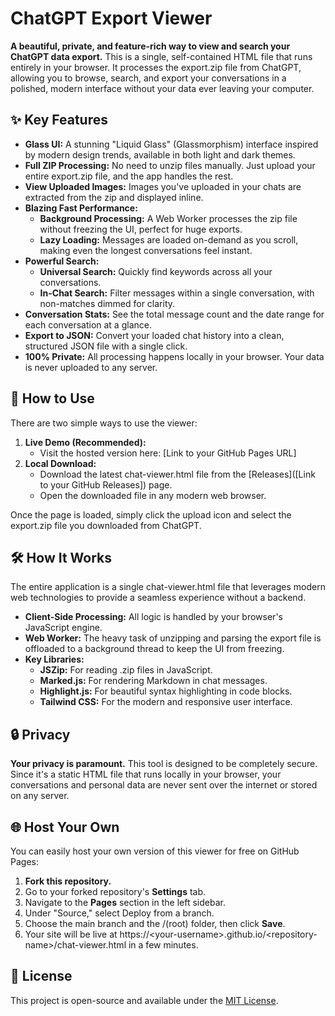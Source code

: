 # **ChatGPT Export Viewer**

**A beautiful, private, and feature-rich way to view and search your ChatGPT data export.**
This is a single, self-contained HTML file that runs entirely in your browser. It processes the export.zip file from ChatGPT, allowing you to browse, search, and export your conversations in a polished, modern interface without your data ever leaving your computer.

## **✨ Key Features**

* **Glass UI:** A stunning "Liquid Glass" (Glassmorphism) interface inspired by modern design trends, available in both light and dark themes.
* **Full ZIP Processing:** No need to unzip files manually. Just upload your entire export.zip file, and the app handles the rest.
* **View Uploaded Images:** Images you've uploaded in your chats are extracted from the zip and displayed inline.
* **Blazing Fast Performance:**
  * **Background Processing:** A Web Worker processes the zip file without freezing the UI, perfect for huge exports.
  * **Lazy Loading:** Messages are loaded on-demand as you scroll, making even the longest conversations feel instant.
* **Powerful Search:**
  * **Universal Search:** Quickly find keywords across all your conversations.
  * **In-Chat Search:** Filter messages within a single conversation, with non-matches dimmed for clarity.
* **Conversation Stats:** See the total message count and the date range for each conversation at a glance.
* **Export to JSON:** Convert your loaded chat history into a clean, structured JSON file with a single click.
* **100% Private:** All processing happens locally in your browser. Your data is never uploaded to any server.

## **🚀 How to Use**

There are two simple ways to use the viewer:

1. **Live Demo (Recommended):**
   * Visit the hosted version here: \[Link to your GitHub Pages URL\]
2. **Local Download:**
   * Download the latest chat-viewer.html file from the \[Releases\](\[Link to your GitHub Releases\]) page.
   * Open the downloaded file in any modern web browser.

Once the page is loaded, simply click the upload icon and select the export.zip file you downloaded from ChatGPT.

## **🛠️ How It Works**

The entire application is a single chat-viewer.html file that leverages modern web technologies to provide a seamless experience without a backend.

* **Client-Side Processing:** All logic is handled by your browser's JavaScript engine.
* **Web Worker:** The heavy task of unzipping and parsing the export file is offloaded to a background thread to keep the UI from freezing.
* **Key Libraries:**
  * **JSZip:** For reading .zip files in JavaScript.
  * **Marked.js:** For rendering Markdown in chat messages.
  * **Highlight.js:** For beautiful syntax highlighting in code blocks.
  * **Tailwind CSS:** For the modern and responsive user interface.

## **🔒 Privacy**

**Your privacy is paramount.** This tool is designed to be completely secure. Since it's a static HTML file that runs locally in your browser, your conversations and personal data are never sent over the internet or stored on any server.

## **🌐 Host Your Own**

You can easily host your own version of this viewer for free on GitHub Pages:

1. **Fork this repository.**
2. Go to your forked repository's **Settings** tab.
3. Navigate to the **Pages** section in the left sidebar.
4. Under "Source," select Deploy from a branch.
5. Choose the main branch and the /(root) folder, then click **Save**.
6. Your site will be live at https://\<your-username\>.github.io/\<repository-name\>/chat-viewer.html in a few minutes.

## **📄 License**

This project is open-source and available under the [MIT License](https://www.google.com/search?q=LICENSE).